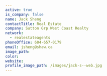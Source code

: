 ```yaml
---
active: true
is_company: false
name: Jack Sheng
contactTitle: Real Estate
company: Sutton Grp West Coast Realty
network:
  - realestateagents
phoneOffice: 604-657-0179
email: jsheng@shaw.ca
image_path:
color:
website:
profile_image_path: /images/jack-s--web.jpg
---
```



